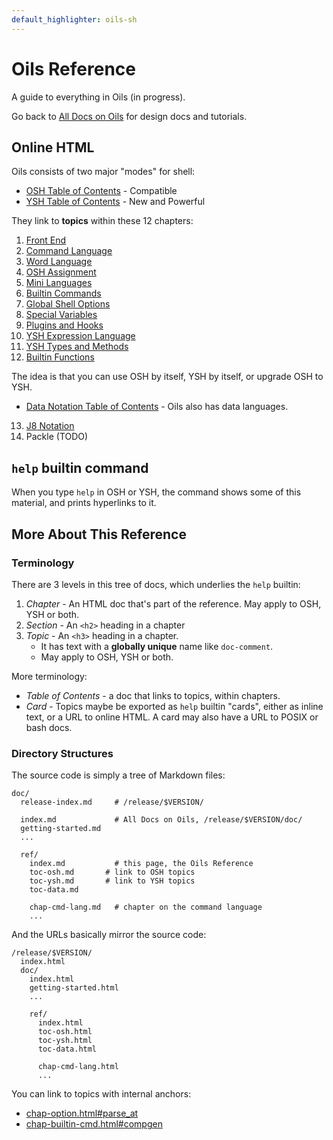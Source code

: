 ```yaml
---
default_highlighter: oils-sh
---
```


Oils Reference
=============

A guide to everything in Oils (in progress).

Go back to [All Docs on Oils](../index.html) for design docs and tutorials.

<div id="toc">
</div>

## Online HTML

Oils consists of two major "modes" for shell:

- [OSH Table of Contents](toc-osh.html) - Compatible
- [YSH Table of Contents](toc-ysh.html) - New and Powerful

They link to **topics** within these 12 chapters:

1. [Front End](chap-front-end.html)
1. [Command Language](chap-cmd-lang.html)
1. [Word Language](chap-word-lang.html)
1. [OSH Assignment](chap-osh-assign.html)
1. [Mini Languages](chap-mini-lang.html)
1. [Builtin Commands](chap-builtin-cmd.html)
1. [Global Shell Options](chap-option.html)
1. [Special Variables](chap-special-var.html)
1. [Plugins and Hooks](chap-plugin.html)
1. [YSH Expression Language](chap-expr-lang.html)
1. [YSH Types and Methods](chap-type-method.html)
1. [Builtin Functions](chap-builtin-func.html)

The idea is that you can use OSH by itself, YSH by itself, or upgrade OSH to
YSH.

- [Data Notation Table of Contents](toc-data.html) - Oils also has data languages.

13. [J8 Notation](chap-data-lang.html)
1. Packle (TODO)

## `help` builtin command

When you type `help` in OSH or YSH, the command shows some of this material,
and prints hyperlinks to it.

## More About This Reference

### Terminology

There are 3 levels in this tree of docs, which underlies the `help` builtin:

1. *Chapter* - An HTML doc that's part of the reference.  May apply to OSH, YSH
   or both.
1. *Section* - An `<h2>` heading in a chapter
1. *Topic* - An `<h3>` heading in a chapter.  
   - It has text with a **globally unique** name like `doc-comment`.
   - May apply to OSH, YSH or both.

More terminology:

- *Table of Contents* - a doc that links to topics, within chapters.
- *Card* - Topics maybe be exported as `help` builtin "cards", either as inline
  text, or a URL to online HTML.  A card may also have a URL to POSIX or bash
  docs.

### Directory Structures

The source code is simply a tree of Markdown files:

    doc/
      release-index.md     # /release/$VERSION/

      index.md             # All Docs on Oils, /release/$VERSION/doc/
      getting-started.md
      ...

      ref/
        index.md           # this page, the Oils Reference
        toc-osh.md       # link to OSH topics
        toc-ysh.md       # link to YSH topics
        toc-data.md

        chap-cmd-lang.md   # chapter on the command language
        ...


And the URLs basically mirror the source code:

    /release/$VERSION/
      index.html
      doc/
        index.html
        getting-started.html
        ...

        ref/
          index.html
          toc-osh.html
          toc-ysh.html
          toc-data.html

          chap-cmd-lang.html
          ...

You can link to topics with internal anchors:

- [chap-option.html#parse_at](chap-option.html#parse_at)
- [chap-builtin-cmd.html#compgen](chap-builtin-cmd.html#compgen)

